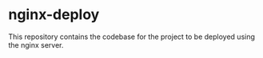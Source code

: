 # nginx-deploy
This repository contains the codebase for the project to be deployed using the nginx server.
